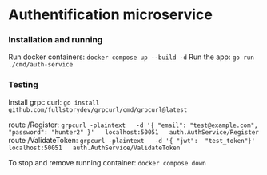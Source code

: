 # Authentification microservice
### Installation and running 
Run docker containers: ```docker compose up --build -d```
Run the app: ```go run ./cmd/auth-service```

### Testing
Install grpc curl: ```go install github.com/fullstorydev/grpcurl/cmd/grpcurl@latest```

route /Register: 
```grpcurl -plaintext   -d '{ "email": "test@example.com", "password": "hunter2" }'   localhost:50051   auth.AuthService/Register```
route /ValidateToken:
```grpcurl -plaintext   -d '{ "jwt":  "test_token"}'   localhost:50051   auth.AuthService/ValidateToken```

To stop and remove running container: ```docker compose down```
